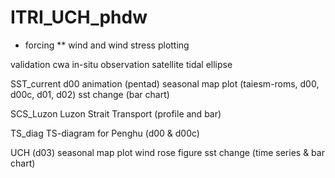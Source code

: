 # ITRI_UCH_phdw

* forcing
  ** wind and wind stress plotting

validation
	cwa in-situ observation
	satellite
	tidal ellipse

SST_current
	d00 animation (pentad)
	seasonal map plot (taiesm-roms, d00, d00c, d01, d02)
	sst change (bar chart)

SCS_Luzon
  Luzon Strait Transport (profile and bar)

TS_diag
  TS-diagram for Penghu (d00 & d00c)

UCH (d03)
	seasonal map plot
	wind rose figure
	sst change (time series & bar chart)
